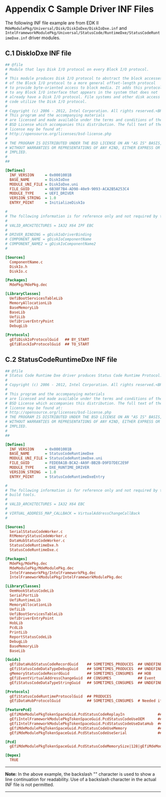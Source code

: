 <!--- @file
  Appendix D Sample Driver INF Files

  Copyright (c) 2007-2019, Intel Corporation. All rights reserved.<BR>

  Redistribution and use in source (original document form) and 'compiled'
  forms (converted to PDF, epub, HTML and other formats) with or without
  modification, are permitted provided that the following conditions are met:

  1) Redistributions of source code (original document form) must retain the
     above copyright notice, this list of conditions and the following
     disclaimer as the first lines of this file unmodified.

  2) Redistributions in compiled form (transformed to other DTDs, converted to
     PDF, epub, HTML and other formats) must reproduce the above copyright
     notice, this list of conditions and the following disclaimer in the
     documentation and/or other materials provided with the distribution.

  THIS DOCUMENTATION IS PROVIDED BY TIANOCORE PROJECT "AS IS" AND ANY EXPRESS OR
  IMPLIED WARRANTIES, INCLUDING, BUT NOT LIMITED TO, THE IMPLIED WARRANTIES OF
  MERCHANTABILITY AND FITNESS FOR A PARTICULAR PURPOSE ARE DISCLAIMED. IN NO
  EVENT SHALL TIANOCORE PROJECT  BE LIABLE FOR ANY DIRECT, INDIRECT, INCIDENTAL,
  SPECIAL, EXEMPLARY, OR CONSEQUENTIAL DAMAGES (INCLUDING, BUT NOT LIMITED TO,
  PROCUREMENT OF SUBSTITUTE GOODS OR SERVICES; LOSS OF USE, DATA, OR PROFITS;
  OR BUSINESS INTERRUPTION) HOWEVER CAUSED AND ON ANY THEORY OF LIABILITY,
  WHETHER IN CONTRACT, STRICT LIABILITY, OR TORT (INCLUDING NEGLIGENCE OR
  OTHERWISE) ARISING IN ANY WAY OUT OF THE USE OF THIS DOCUMENTATION, EVEN IF
  ADVISED OF THE POSSIBILITY OF SUCH DAMAGE.

-->

# Appendix C Sample Driver INF Files

The following INF file example are from EDK II
`MdeModulePkg/Universal/Disk/DiskIoDxe/DiskIoDxe.inf` and
`IntelFrameworkModulePkg/Universal/StatusCode/RuntimeDxe/StatusCodeRuntimeDxe.inf`
driver modules.

## C.1 DiskIoDxe INF file

```ini
## @file
# Module that lays Disk I/O protocol on every Block I/O protocol.
#
# This module produces Disk I/O protocol to abstract the block accesses
# of the Block I/O protocol to a more general offset-length protocol
# to provide byte-oriented access to block media. It adds this protocol
# to any Block I/O interface that appears in the system that does not
# already have a Disk I/O protocol. File systems and other disk access
# code utilize the Disk I/O protocol.
#
# Copyright (c) 2006 - 2012, Intel Corporation. All rights reserved.<BR>
# This program and the accompanying materials
# are licensed and made available under the terms and conditions of the
# BSD License which accompanies this distribution. The full text of the
# license may be found at:
# http://opensource.org/licenses/bsd-license.php
#
# THE PROGRAM IS DISTRIBUTED UNDER THE BSD LICENSE ON AN "AS IS" BASIS,
# WITHOUT WARRANTIES OR REPRESENTATIONS OF ANY KIND, EITHER EXPRESS OR
# IMPLIED.
#
##

[Defines]
  INF_VERSION     = 0x0001001B
  BASE_NAME       = DiskIoDxe
  MODULE_UNI_FILE = DiskIoDxe.uni
  FILE_GUID       = 6B38F7B4-AD98-40e9-9093-ACA2B5A253C4
  MODULE_TYPE     = UEFI_DRIVER
  VERSION_STRING  = 1.0
  ENTRY_POINT     = InitializeDiskIo

#
# The following information is for reference only and not required by the build tools.
#
# VALID_ARCHITECTURES = IA32 X64 IPF EBC
#
# DRIVER_BINDING = gDiskIoDriverBinding
# COMPONENT_NAME = gDiskIoComponentName
# COMPONENT_NAME2 = gDiskIoComponentName2
#

[Sources]
  ComponentName.c
  DiskIo.h
  DiskIo.c

[Packages]
  MdePkg/MdePkg.dec

[LibraryClasses]
  UefiBootServicesTableLib
  MemoryAllocationLib
  BaseMemoryLib
  BaseLib
  UefiLib
  UefiDriverEntryPoint
  DebugLib

[Protocols]
  gEfiDiskIoProtocolGuid   ## BY_START
  gEfiBlockIoProtocolGuid  ## TO_START
```

## C.2 StatusCodeRuntimeDxe INF file

```ini
## @file
# Status Code Runtime Dxe driver produces Status Code Runtime Protocol.
#
# Copyright (c) 2006 - 2012, Intel Corporation. All rights reserved.<BR>
#
# This program and the accompanying materials
# are licensed and made available under the terms and conditions of the
# BSD License which accompanies this distribution. The full text of the
# license may be found at:
# http://opensource.org/licenses/bsd-license.php
# THE PROGRAM IS DISTRIBUTED UNDER THE BSD LICENSE ON AN "AS IS" BASIS,
# WITHOUT WARRANTIES OR REPRESENTATIONS OF ANY KIND, EITHER EXPRESS OR
# IMPLIED.
#
##

[Defines]
  INF_VERSION     = 0x0001001B
  BASE_NAME       = StatusCodeRuntimeDxe
  MODULE_UNI_FILE = StatusCodeRuntimeDxe.uni
  FILE_GUID       = FEDE0A1B-BCA2-4A9F-BB2B-D9FD7DEC2E9F
  MODULE_TYPE     = DXE_RUNTIME_DRIVER
  VERSION_STRING  = 1.0
  ENTRY_POINT     = StatusCodeRuntimeDxeEntry

#
# The following information is for reference only and not required by the
# build tools.
#
# VALID_ARCHITECTURES = IA32 X64 EBC
#
# VIRTUAL_ADDRESS_MAP_CALLBACK = VirtualAddressChangeCallBack
#

[Sources]
  SerialStatusCodeWorker.c
  RtMemoryStatusCodeWorker.c
  DataHubStatusCodeWorker.c
  StatusCodeRuntimeDxe.h
  StatusCodeRuntimeDxe.c

[Packages]
  MdePkg/MdePkg.dec
  MdeModulePkg/MdeModulePkg.dec
  IntelFrameworkPkg/IntelFrameworkPkg.dec
  IntelFrameworkModulePkg/IntelFrameworkModulePkg.dec

[LibraryClasses]
  OemHookStatusCodeLib
  SerialPortLib
  UefiRuntimeLib
  MemoryAllocationLib
  UefiLib
  UefiBootServicesTableLib
  UefiDriverEntryPoint
  HobLib
  PcdLib
  PrintLib
  ReportStatusCodeLib
  DebugLib
  BaseMemoryLib
  BaseLib

[Guids]
  gEfiDataHubStatusCodeRecordGuid    ## SOMETIMES_PRODUCES  ## UNDEFINED  # DataRecord Guid
  gEfiStatusCodeDataTypeDebugGuid    ## SOMETIMES_PRODUCES  ## UNDEFINED  # Record data type
  gMemoryStatusCodeRecordGuid        ## SOMETIMES_CONSUMES  ## HOB
  gEfiEventVirtualAddressChangeGuid  ## CONSUMES            ## Event
  gEfiStatusCodeDataTypeStringGuid   ## SOMETIMES_CONSUMES  ## UNDEFINED

[Protocols]
  gEfiStatusCodeRuntimeProtocolGuid  ## PRODUCES
  gEfiDataHubProtocolGuid            ## SOMETIMES_CONSUMES  # Needed if Data Hub is supported for status code

[FeaturePcd]
  gEfiMdeModulePkgTokenSpaceGuid.PcdStatusCodeReplayIn               ## CONSUMES
  gEfiIntelFrameworkModulePkgTokenSpaceGuid.PcdStatusCodeUseOEM      ## CONSUMES
  gEfiIntelFrameworkModulePkgTokenSpaceGuid.PcdStatusCodeUseDataHub  ## CONSUMES
  gEfiMdeModulePkgTokenSpaceGuid.PcdStatusCodeUseMemory              ## CONSUMES
  gEfiMdeModulePkgTokenSpaceGuid.PcdStatusCodeUseSerial              ## CONSUMES

[Pcd]
  gEfiMdeModulePkgTokenSpaceGuid.PcdStatusCodeMemorySize|128|gEfiMdeModulePkgTokenSpaceGuid.PcdStatusCodeUseMemory  ## SOMETIMES_CONSUMES

[Depex]
  TRUE
```

**********
**Note:** In the above example, the backslash "\" character is used to show a
line continuation for readability. Use of a backslash character in the actual
INF file is not permitted.
**********
